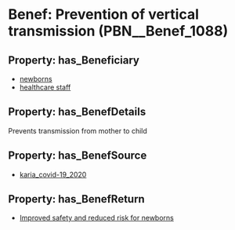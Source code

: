 # Benef: __Prevention of vertical transmission__ (PBN__Benef_1088)

## Property: has_Beneficiary

* [newborns](../Stakeholder/PBN__Stakeholder_433)
* [healthcare staff](../Stakeholder/PBN__Stakeholder_139)

## Property: has_BenefDetails

Prevents transmission from mother to child

## Property: has_BenefSource

* [karia_covid-19_2020](../Article/PBN__Article_225)

## Property: has_BenefReturn

* [Improved safety and reduced risk for newborns](../BenefReturn/PBN__BenefReturn_1216)

